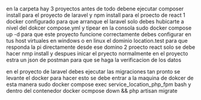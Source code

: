 en la carpeta hay 3 proyectos 
antes de todo debene ejecutar composer install para el proyecto de laravel y npm install para el proecto de react
1 docker configurado para que arranque el laravel solo debes hubicarte a nivel del dokcer compose.yml y tipear en la consola sudo docker compose up -d
para que este proyecto funcione correctamente debes configurar en tus host virtuales en windows o en linux el dominio location.test para que responda la pi directamente desde ese domino
2 proecto react solo se debe hacer nmp install y despues inicar el pryecto normalmente
en el proyecto estra un json de postman para que se haga la verificacion de los datos 


en el proyecto de laravel debes ejecutar las migraciones tan pronto se levante el docker
para hacer esto se debe entrar a la maquina de dokcer de esta manera 
sudo docker compose exec service_location_php_fpm bash y dentro del contenedor docker ocmpose down && php artisan migrate
